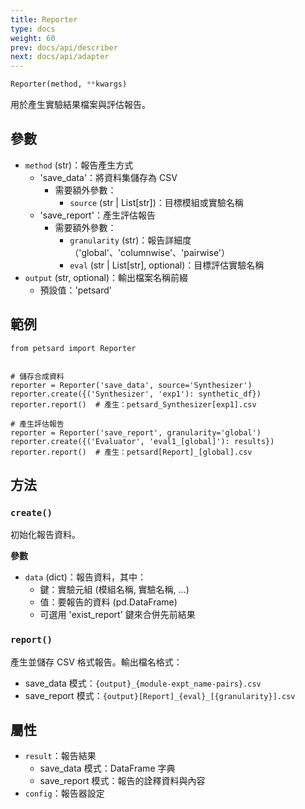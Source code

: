 ```yaml
---
title: Reporter
type: docs
weight: 60
prev: docs/api/describer
next: docs/api/adapter
---
```



```python
Reporter(method, **kwargs)
```

用於產生實驗結果檔案與評估報告。

## 參數

- `method` (str)：報告產生方式
  - 'save_data'：將資料集儲存為 CSV
    - 需要額外參數：
      - `source` (str | List[str])：目標模組或實驗名稱
  - 'save_report'：產生評估報告
    - 需要額外參數：
      - `granularity` (str)：報告詳細度（'global'、'columnwise'、'pairwise'）
      - `eval` (str | List[str], optional)：目標評估實驗名稱
- `output` (str, optional)：輸出檔案名稱前綴
  - 預設值：'petsard'

## 範例

```
from petsard import Reporter


# 儲存合成資料
reporter = Reporter('save_data', source='Synthesizer')
reporter.create({('Synthesizer', 'exp1'): synthetic_df})
reporter.report()  # 產生：petsard_Synthesizer[exp1].csv

# 產生評估報告
reporter = Reporter('save_report', granularity='global')
reporter.create({('Evaluator', 'eval1_[global]'): results})
reporter.report()  # 產生：petsard[Report]_[global].csv
```

## 方法

### `create()`

初始化報告資料。

**參數**

- `data` (dict)：報告資料，其中：
  - 鍵：實驗元組 (模組名稱, 實驗名稱, ...)
  - 值：要報告的資料 (pd.DataFrame)
  - 可選用 'exist_report' 鍵來合併先前結果

### `report()`

產生並儲存 CSV 格式報告。輸出檔名格式：
- save_data 模式：`{output}_{module-expt_name-pairs}.csv`
- save_report 模式：`{output}[Report]_{eval}_[{granularity}].csv`

## 屬性
- `result`：報告結果
  - save_data 模式：DataFrame 字典
  - save_report 模式：報告的詮釋資料與內容
- `config`：報告器設定